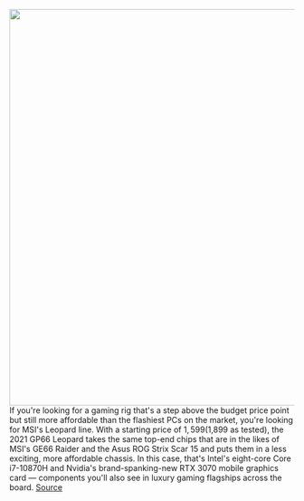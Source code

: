 <img src='https://cdn.vox-cdn.com/thumbor/I_B2TKHxau-HNPOWVU41yXKYowE=/0x0:2040x1360/1200x675/filters:focal(853x650:1179x976)/cdn.vox-cdn.com/uploads/chorus_image/image/68721612/mchin_190417_4380_0001.0.jpg' width='700px' /><br/>
If you're looking for a gaming rig that's a step above the budget price point but still more affordable than the flashiest PCs on the market, you're looking for MSI's Leopard line. With a starting price of $1,599 ($1,899 as tested), the 2021 GP66 Leopard takes the same top-end chips that are in the likes of MSI's GE66 Raider and the Asus ROG Strix Scar 15 and puts them in a less exciting, more affordable chassis. In this case, that's Intel's eight-core Core i7-10870H and Nvidia's brand-spanking-new RTX 3070 mobile graphics card — components you'll also see in luxury gaming flagships across the board.
<a href='https://www.theverge.com/22244409/msi-gp66-leopard-gaming-laptop-review-price-specs-features'> Source <a/>